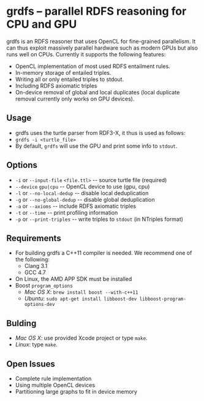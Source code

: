 grdfs &ndash; parallel RDFS reasoning for CPU and GPU
================================================

grdfs is an RDFS reasoner that uses OpenCL for fine-grained parallelism.
It can thus exploit massively parallel hardware such as modern GPUs but also
runs well on CPUs.
Currently it supports the following features:

* OpenCL implementation of most used RDFS entailment rules.
* In-memory storage of entailed triples.
* Writing all or only entailed triples to stdout.
* Including RDFS axiomatic triples
* On-device removal of global and local duplicates 
  (local duplicate removal currently only works on GPU devices).

Usage
-----
* grdfs uses the turtle parser from RDF3-X, it thus is used as follows:
* `grdfs -i <turtle_file>`
* By default, `grdfs` will use the GPU and print some info to `stdout`.

Options
-------
* `-i` or `--input-file` `<file.ttl>` -- source turtle file (required)
* `--device` `gpu|cpu` -- OpenCL device to use (gpu, cpu)
* `-l` or `--no-local-dedup` -- disable local deduplication
* `-g` or `--no-global-dedup` -- disable global deduplication
* `-a` or `--axioms` -- include RDFS axiomatic triples
* `-t` or `--time` -- print profiling information
* `-p` or `--print-triples` -- write triples to `stdout` (in NTriples format)

Requirements
------------
* For building grdfs a C++11 compiler is needed. We recommend one of the following:
    * Clang 3.1
    * GCC 4.7
* On Linux, the AMD APP SDK must be installed
* Boost `program_options`
    * _Mac OS X_: `brew install boost --with-c++11`
    * _Ubuntu_: `sudo apt-get install libboost-dev libboost-program-options-dev`

Bulding
-------
* _Mac OS X_: use provided Xcode project or type `make`.
* _Linux_: type `make`.


Open Issues
-----------
* Complete rule implementation
* Using multiple OpenCL devices
* Partitioning large graphs to fit in device memory

